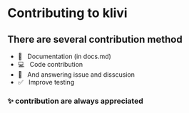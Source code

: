 # Contributing to klivi

## There are several contribution method

-   📖 &nbsp; Documentation (in docs.md)
-   💻 &nbsp; Code contribution
-   💬 &nbsp; And answering issue and disscusion
-   ✅ &nbsp; Improve testing

### ✨ contribution are always appreciated
